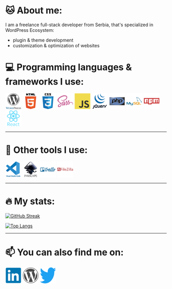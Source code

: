 # :cat: About me:

I am a freelance full-stack developer from Serbia, that's specialized in WordPress Ecosystem:
- plugin & theme development
- customization & optimization of websites

# :computer: Programming languages & frameworks I use:

<p>
<img src="https://github.com/devicons/devicon/blob/master/icons/wordpress/wordpress-original.svg" title="wordpress" alt="wordpress" width="50" height="50"/>
<img src="https://github.com/devicons/devicon/blob/master/icons/html5/html5-original-wordmark.svg" title="HTML" alt="HTML" width="50" height="50"/>
<img src="https://github.com/devicons/devicon/blob/master/icons/css3/css3-original-wordmark.svg" title="CSS" alt="CSS" width="50" height="50"/>
<img src="https://github.com/devicons/devicon/blob/master/icons/sass/sass-original.svg" title="sass" alt="sass" width="50" height="50"/>
<img src="https://github.com/devicons/devicon/blob/master/icons/javascript/javascript-original.svg" title="javascript" alt="javascript" width="50" height="50"/>
<img src="https://github.com/devicons/devicon/blob/master/icons/jquery/jquery-original-wordmark.svg" title="jquery" alt="jquery" width="50" height="50"/>
<img src="https://github.com/devicons/devicon/blob/master/icons/php/php-original.svg" title="PHP" alt="PHP" width="50" height="50"/>
<img src="https://github.com/devicons/devicon/blob/master/icons/mysql/mysql-original-wordmark.svg" title="mysql" alt="mysql" width="50" height="50"/>
<img src="https://github.com/devicons/devicon/blob/master/icons/npm/npm-original-wordmark.svg" title="npm" alt="npm" width="50" height="50"/>
<img src="https://github.com/devicons/devicon/blob/master/icons/react/react-original-wordmark.svg" title="react" alt="react" width="50" height="50"/>
</p>

--- 

# :wrench: Other tools I use:

<p>
<img src="https://github.com/devicons/devicon/blob/master/icons/vscode/vscode-original-wordmark.svg" title="Visual Studio Code" alt="Visual Studio Code" width="50" height="50"/>
<img src="https://github.com/devicons/devicon/blob/master/icons/inkscape/inkscape-original-wordmark.svg" title="inkscape" alt="inkscape" width="50" height="50"/>
<img src="https://github.com/devicons/devicon/blob/master/icons/trello/trello-plain-wordmark.svg" title="trello" alt="trello" width="50" height="50"/>
<img src="https://github.com/devicons/devicon/blob/master/icons/filezilla/filezilla-plain-wordmark.svg" title="FileZilla" alt="FileZilla" width="50" height="50"/>
</p>

---

# :fire: My stats:
[![GitHub Streak](http://github-readme-streak-stats.herokuapp.com?user=Imoptimal&theme=highcontrast&background=000000)](https://git.io/streak-stats)

[![Top Langs](https://github-readme-stats.vercel.app/api/top-langs/?username=Imoptimal&layout=compact&theme=vision-friendly-dark)](https://github.com/anuraghazra/github-readme-stats)

---

# :mailbox: You can also find me on:
<p>
<a target="_blank" href="https://www.linkedin.com/in/ivan-maljukanovic/"><img src="https://github.com/devicons/devicon/blob/master/icons/linkedin/linkedin-original.svg" title="LinkedIn" alt="LinkedIn" width="50" height="50"/></a>
<a target="_blank" href="https://profiles.wordpress.org/imoptimal/"><img src="https://github.com/devicons/devicon/blob/master/icons/wordpress/wordpress-plain.svg" title="wordpress.org" alt="wordpress.org" width="50" height="50"/></a>
<a target="_blank" href="https://twitter.com/imoptimal/"><img src="https://github.com/devicons/devicon/blob/master/icons/twitter/twitter-original.svg" title="Twitter" alt="Twitter" width="50" height="50"/></a>
</p>

